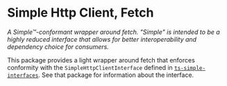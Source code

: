 Simple Http Client, Fetch
==================================================================================================================

_A Simple™-conformant wrapper around fetch. "Simple" is intended to be a highly reduced interface that allows for better
interoperability and dependency choice for consumers._

This package provides a light wrapper around fetch that enforces conformity with the `SimpleHttpClientInterface`
defined in [`ts-simple-interfaces`](https://npmjs.com/packages/@wymp/ts-simple-interfaces).
See that package for information about the interface.

